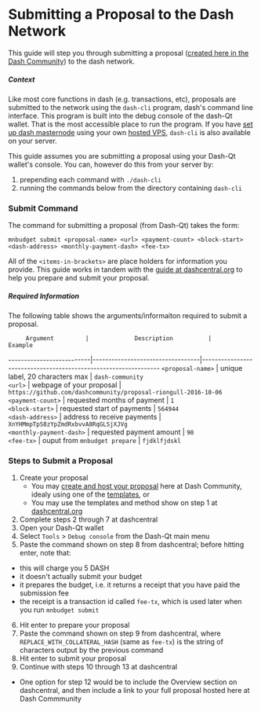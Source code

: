 # Submitting a Proposal to the Dash Network

This guide will step you through submitting a proposal ([created here in the Dash Community](https://github.com/dashcommunity/guides/blob/master/create_proposal_from_template.md)) to the dash network.

##### Context
Like most core functions in dash (e.g. transactions, etc), proposals are submitted to the network using the `dash-cli` program, dash's command line interface.  This program is built into the debug console of the dash-Qt wallet.  That is the most accessible place to run the program.  If you have [set up dash masternode](link) using your own [hosted VPS](link), `dash-cli` is also available on your server.  

This guide assumes you are submitting a proposal using your Dash-Qt wallet's console.  You can, however do this from your server by: 
1. prepending each command with `./dash-cli`
2. running the commands below from the directory containing `dash-cli`

### Submit Command
The command for submitting a proposal (from Dash-Qt) takes the form:

`mnbudget submit <proposal-name> <url> <payment-count> <block-start> <dash-address> <monthly-payment-dash> <fee-tx>`

All of the `<items-in-brackets>` are place holders for information you provide.  This guide works in tandem with the [guide at dashcentral.org](https://www.dashcentral.org/budget/create) to help you prepare and submit your proposal.

##### Required Information
The following table shows the arguments/informaiton required to submit a proposal.


         Argument         |             Description          |                             Example                             
--------------------------|----------------------------------|----------------------------------------------------------------
 `<proposal-name>`        | unique label, 20 characters max  | `dash-community`                                               
 `<url>`                  | webpage of your proposal         | `https://github.com/dashcommunity/proposal-riongull-2016-10-06`
 `<payment-count>`        | requested months of payment      | `1`                                                            
 `<block-start>`          | requested start of payments      | `564944`                                                       
 `<dash-address>`         | address to receive payments      | `XnYHMmpTpS8zYpZmdRxbvvA8RqGLSjXJVg`                           
 `<monthly-payment-dash>` | requested payment amount         | `90`                                                           
 `<fee-tx>`               | ouput from `mnbudget prepare`    | `fjdklfjdskl`

### Steps to Submit a Proposal

1. Create your proposal
    * You may [create and host your proposal](https://github.com/dashcommunity/guides/blob/master/create_proposal_from_template.md) here at Dash Community, idealy using one of the [templates](https://github.com/dashcommunity/proposal-templates), or
    * You may use the templates and method show on step 1 at [dashcentral.org](https://www.dashcentral.org/budget/create)
2. Complete steps 2 through 7 at dashcentral
3. Open your Dash-Qt wallet
4. Select `Tools` > `Debug console` from the Dash-Qt main menu
5. Paste the command shown on step 8 from dashcentral; before hitting enter, note that: 
  * this will charge you 5 DASH
  * it doesn't actually submit your budget
  * it prepares the budget, i.e. it returns a receipt that you have paid the submission fee
  * the receipt is a transaction id called `fee-tx`, which is used later when you run `mnbudget submit`
6. Hit enter to prepare your proposal
7. Paste the command shown on step 9 from dashcentral, where `REPLACE_WITH_COLLATERAL_HASH` (same as `fee-tx`) is the string of characters output by the previous command
8. Hit enter to submit your proposal
9. Continue with steps 10 through 13 at dashcentral
  * One option for step 12 would be to include the Overview section on dashcentral, and then include a link to your full proposal hosted here at Dash Commmunity
